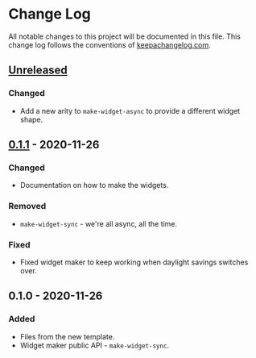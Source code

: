# Change Log
All notable changes to this project will be documented in this file. This change log follows the conventions of [keepachangelog.com](http://keepachangelog.com/).

## [Unreleased]
### Changed
- Add a new arity to `make-widget-async` to provide a different widget shape.

## [0.1.1] - 2020-11-26
### Changed
- Documentation on how to make the widgets.

### Removed
- `make-widget-sync` - we're all async, all the time.

### Fixed
- Fixed widget maker to keep working when daylight savings switches over.

## 0.1.0 - 2020-11-26
### Added
- Files from the new template.
- Widget maker public API - `make-widget-sync`.

[Unreleased]: https://github.com/your-name/ngram-demo/compare/0.1.1...HEAD
[0.1.1]: https://github.com/your-name/ngram-demo/compare/0.1.0...0.1.1
